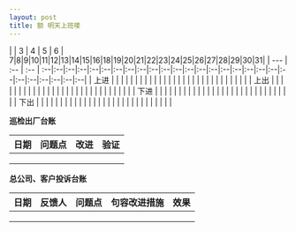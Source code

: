 ```yaml
---
layout: post
title: 额 明天上班喽
---
```


|      |  3  |  4  |  5  | 6 | 7|8|9|10|11|12|13|14|15|16|18|19|20|21|22|23|24|25|26|27|28|29|30|31|
| ---  | :-- | :-- | :--|:--|:--|:--|:--|:--|:--|:--|:--|:--|:--|:--|:--|:--|:--|:--|:--|:--|:--|:--|:--|:--|:--|:--|:--|:--|:--|
| 上进 | | | | | | | | | | | | | | | | | | | | | | | | | | | | |
| 上出 | | | | | | | | | | | | | | | | | | | | | | | | | | | | |
| 下进 | | | | | | | | | | | | | | | | | | | | | | | | | | | | |
| 下出 | | | | | | | | | | | | | | | | | | | | | | | | | | | | |

**巡检出厂台账**

| 日期 | 问题点 | 改进 | 验证 |
| :--: | :--- | :---: | :--- |
|  |  |  |  |
|  |  |  |  |
|  |  |  |  |

**总公司、客户投诉台账**

| 日期 | 反馈人 | 问题点 |句容改进措施 | 效果 |
| :--: | :--- | :---: | :--- | :--- |
|  |  |  |  ||
|  |  |  |  ||
|  |  |  |  ||
